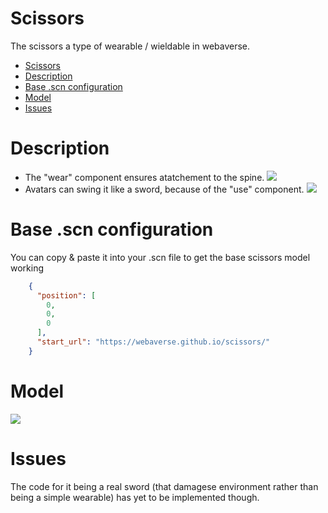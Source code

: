 # Scissors

The scissors a type of wearable / wieldable in webaverse. 

- [Scissors](#scissors)
- [Description](#description)
- [Base .scn configuration](#base-scn-configuration)
- [Model](#model)
- [Issues](#issues)

# Description 
- The "wear" component ensures atatchement to the spine.
![](https://i.imgur.com/6ZaQVJ8.png)
- Avatars can swing it like a sword, because of the "use" component. 
![](https://i.imgur.com/mq2yoEX.png)

# Base .scn configuration
You can copy & paste it into your .scn file to get the base scissors model working
```json
    {
      "position": [
        0,
        0,
        0
      ],
      "start_url": "https://webaverse.github.io/scissors/"
    }
```
# Model 
![](https://i.imgur.com/3b3Ukin.png)

# Issues
The code for it being a real sword (that damagese environment rather than being a simple wearable) has yet to be implemented though.
